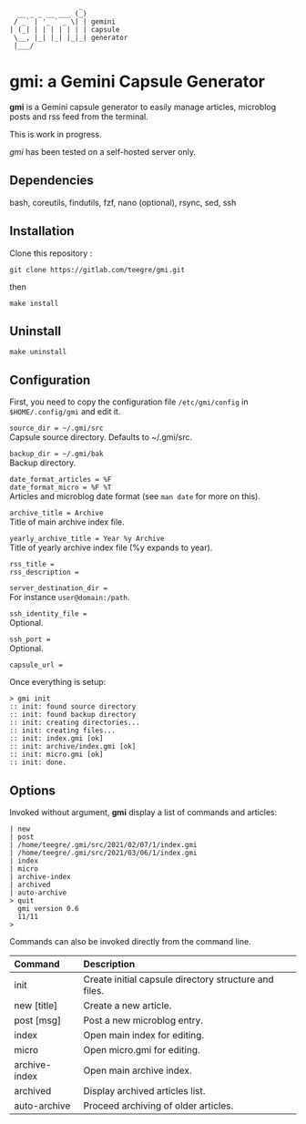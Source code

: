 ```
                 _
  __ _ _ __ ___ (_)
 / _` | '_ ` _ \| | gemini
| (_| | | | | | | | capsule
 \__, |_| |_| |_|_| generator
 |___/
```

# gmi: a Gemini Capsule Generator

**gmi** is a Gemini capsule generator to easily manage articles, microblog posts and rss feed from the terminal.

This is work in progress.

*gmi* has been tested on a self-hosted server only.

## Dependencies

bash, coreutils, findutils, fzf, nano (optional), rsync, sed, ssh

## Installation

Clone this repository :

`git clone https://gitlab.com/teegre/gmi.git`

then

`make install`

## Uninstall

`make uninstall`

## Configuration

First, you need to copy the configuration file `/etc/gmi/config` in `$HOME/.config/gmi` and edit it.


`source_dir = ~/.gmi/src`  
Capsule source directory. Defaults to ~/.gmi/src.

`backup_dir = ~/.gmi/bak`  
Backup directory.


`date_format_articles = %F`  
`date_format_micro = %F %T`  
Articles and microblog date format (see `man date` for more on this).

`archive_title = Archive`  
Title of main archive index file.

`yearly_archive_title = Year %y Archive`  
Title of yearly archive index file (%y expands to year).

`rss_title =`  
`rss_description =`  

`server_destination_dir =`  
For instance `user@domain:/path`.

`ssh_identity_file =`  
Optional.

`ssh_port =`  
Optional.

`capsule_url =` 

Once everything is setup:

```
> gmi init
:: init: found source directory
:: init: found backup directory
:: init: creating directories...
:: init: creating files...
:: init: index.gmi [ok]
:: init: archive/index.gmi [ok]
:: init: micro.gmi [ok]
:: init: done.
```
## Options

Invoked without argument, **gmi** display a list of commands and articles:

```
| new
| post
| /home/teegre/.gmi/src/2021/02/07/1/index.gmi
| /home/teegre/.gmi/src/2021/03/06/1/index.gmi
| index
| micro
| archive-index
| archived
| auto-archive
> quit
  gmi version 0.6
  11/11
>
```
Commands can also be invoked directly from the command line.

| Command | Description |
|:--------|:------------|
| init    | Create initial capsule directory structure and files. |
| new [title] | Create a new article. |
| post [msg]  | Post a new microblog entry. |
| index | Open main index for editing. |
| micro | Open micro.gmi for editing. |
| archive-index | Open main archive index. |
| archived | Display archived articles list. |
| auto-archive | Proceed archiving of older articles. |

